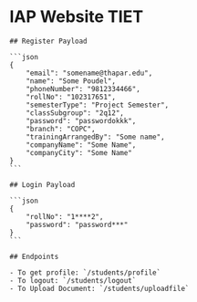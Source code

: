 # IAP Website TIET

    ## Register Payload

    ```json
    {
        "email": "somename@thapar.edu",
        "name": "Some Poudel",
        "phoneNumber": "9812334466",
        "rollNo": "102317651",
        "semesterType": "Project Semester",
        "classSubgroup": "2q12",
        "password": "passwordokkk",
        "branch": "COPC",
        "trainingArrangedBy": "Some name",
        "companyName": "Some Name",
        "companyCity": "Some Name"
    }
    ```

    ## Login Payload

    ```json
    {
        "rollNo": "1****2",
        "password": "password***"
    }
    ```

    ## Endpoints

    - To get profile: `/students/profile`
    - To logout: `/students/logout`
    - To Upload Document: `/students/uploadfile`
    




